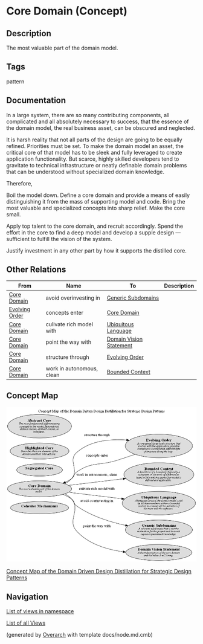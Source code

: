 
# Core Domain (Concept)
## Description
The most valuable part of the domain model.


## Tags
pattern

## Documentation
In a large system, there are so many contributing components, all complicated
and all absolutely necessary to success, that the essence of the domain model,
the real business asset, can be obscured and neglected.

It is harsh reality that not all parts of the design are going to be equally
refined. Priorities must be set. To make the domain model an asset, the
critical core of that model has to be sleek and fully leveraged to create
application functionality. But scarce, highly skilled developers tend to
gravitate to technical infrastructure or neatly definable domain problems that
can be understood without specialized domain knowledge.

Therefore,

Boil the model down. Define a core domain and provide a means of easily
distinguishing it from the mass of supporting model and code. Bring the most
valuable and specialized concepts into sharp relief. Make the core small.

Apply top talent to the core domain, and recruit accordingly. Spend the effort
in the core to find a deep model and develop a supple design — sufficient to
fulfill the vision of the system.

Justify investment in any other part by how it supports the distilled core.
## Other Relations
| From | Name | To | Description |
|---|---|---|---|
| [Core Domain](../../../software-development/domain-driven-design/distillation/c-core-domain.md) | avoid overinvesting in | [Generic Subdomains](../../../software-development/domain-driven-design/distillation/c-generic-subdomains.md) |  |
| [Evolving Order](../../../software-development/domain-driven-design/large-scale-structure/c-evolving-order.md) | concepts enter | [Core Domain](../../../software-development/domain-driven-design/distillation/c-core-domain.md) |  |
| [Core Domain](../../../software-development/domain-driven-design/distillation/c-core-domain.md) | culivate rich model with | [Ubiquitous Language](../../../software-development/domain-driven-design/modelling/c-ubiquitous-language.md) |  |
| [Core Domain](../../../software-development/domain-driven-design/distillation/c-core-domain.md) | point the way with | [Domain Vision Statement](../../../software-development/domain-driven-design/distillation/c-domain-vision-statement.md) |  |
| [Core Domain](../../../software-development/domain-driven-design/distillation/c-core-domain.md) | structure through | [Evolving Order](../../../software-development/domain-driven-design/large-scale-structure/c-evolving-order.md) |  |
| [Core Domain](../../../software-development/domain-driven-design/distillation/c-core-domain.md) | work in autonomous, clean | [Bounded Context](../../../software-development/domain-driven-design/modelling/c-bounded-context.md) |  |

## Concept Map
![Concept Map of the Domain Driven Design Distillation for Strategic Design Patterns](../../../software-development/domain-driven-design/distillation/concept-view.png)

[Concept Map of the Domain Driven Design Distillation for Strategic Design Patterns](../../../software-development/domain-driven-design/distillation/concept-view.md)


## Navigation
[List of views in namespace](./views-in-namespace.md)

[List of all Views](../../../views.md)


(generated by [Overarch](https://github.com/soulspace-org/overarch) with template docs/node.md.cmb)
